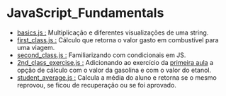 # JavaScript_Fundamentals
- [basics.js :](https://github.com/Alisson-AR/JavaScript_Fundamentals/blob/master/basics.js) Multiplicação e diferentes visualizações de uma string.
- [first_class.js :](https://github.com/Alisson-AR/JavaScript_Fundamentals/blob/master/first_class.js) Cálculo que retorna o valor gasto em combustível para uma viagem.
- [second_class.js :](https://github.com/Alisson-AR/JavaScript_Fundamentals/blob/master/second_class.js) Familiarizando com condicionais em JS.
- [2nd_class_exercise.js :](https://github.com/Alisson-AR/JavaScript_Fundamentals/blob/master/2nd_class_exercise.js) Adicionando ao exercício da [primeira aula](https://github.com/Alisson-AR/JavaScript_Fundamentals/blob/master/first_class.js) a opção de cálculo com o valor da gasolina e com o valor do etanol.
- [student_average.js :](https://github.com/Alisson-AR/JavaScript_Fundamentals/blob/master/first_class.js) Calcula a média do aluno e retorna se o mesmo reprovou, se ficou de recuperação ou se foi aprovado.

